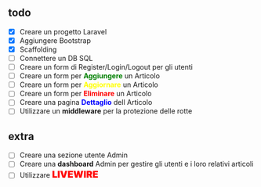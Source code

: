 ## todo

-   [x] Creare un progetto Laravel
-   [x] Aggiungere Bootstrap
-   [x] Scaffolding
-   [ ] Connettere un DB SQL
-   [ ] Creare un form di Register/Login/Logout per gli utenti
-   [ ] Creare un form per <span style="color: green; font-weight: bold">Aggiungere</span> un Articolo
-   [ ] Creare un form per <span style="color: yellow; font-weight: bold">Aggiornare</span> un Articolo
-   [ ] Creare un form per <span style="color: red; font-weight: bold">Eliminare</span> un Articolo
-   [ ] Creare una pagina <span style="color: blue; font-weight: bold">Dettaglio</span> dell Articolo
-   [ ] Utilizzare un **middleware** per la protezione delle rotte

## extra

-   [ ] Creare una sezione utente Admin
-   [ ] Creare una **dashboard** Admin per gestire gli utenti e i loro relativi articoli
-   [ ] Utilizzare <span style="color: red; font-weight: 900; font-size: 1.2rem">LIVEWIRE</span>
